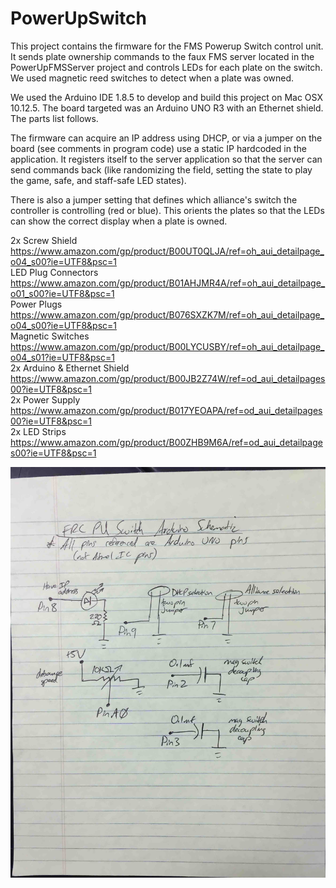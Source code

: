 # PowerUpSwitch

This project contains the firmware for the FMS Powerup Switch control unit.  It sends plate ownership commands to the faux FMS server located in the PowerUpFMSServer project and controls LEDs for each plate on the switch.  We used magnetic reed switches to detect when a plate was owned.

We used the Arduino IDE 1.8.5 to develop and build this project on Mac OSX 10.12.5.  The board targeted was an Arduino UNO R3 with an Ethernet shield.  The parts list follows.

The firmware can acquire an IP address using DHCP, or via a jumper on the board (see comments in program code) use a static IP hardcoded in the application.  It registers itself to the server application so that the server can send commands back (like randomizing the field, setting the state to play the game, safe, and staff-safe LED states).

There is also a jumper setting that defines which alliance's switch the controller is controlling (red or blue).  This orients the plates so that the LEDs can show the correct display when a plate is owned.

2x Screw Shield https://www.amazon.com/gp/product/B00UT0QLJA/ref=oh_aui_detailpage_o04_s00?ie=UTF8&psc=1  
LED Plug Connectors https://www.amazon.com/gp/product/B01AHJMR4A/ref=oh_aui_detailpage_o01_s00?ie=UTF8&psc=1  
Power Plugs https://www.amazon.com/gp/product/B076SXZK7M/ref=oh_aui_detailpage_o04_s00?ie=UTF8&psc=1  
Magnetic Switches https://www.amazon.com/gp/product/B00LYCUSBY/ref=oh_aui_detailpage_o04_s01?ie=UTF8&psc=1  
2x Arduino & Ethernet Shield https://www.amazon.com/gp/product/B00JB2Z74W/ref=od_aui_detailpages00?ie=UTF8&psc=1  
2x Power Supply https://www.amazon.com/gp/product/B017YEOAPA/ref=od_aui_detailpages00?ie=UTF8&psc=1  
2x LED Strips https://www.amazon.com/gp/product/B00ZHB9M6A/ref=od_aui_detailpages00?ie=UTF8&psc=1  

![Schematic](Schematic-Switch.jpg)
